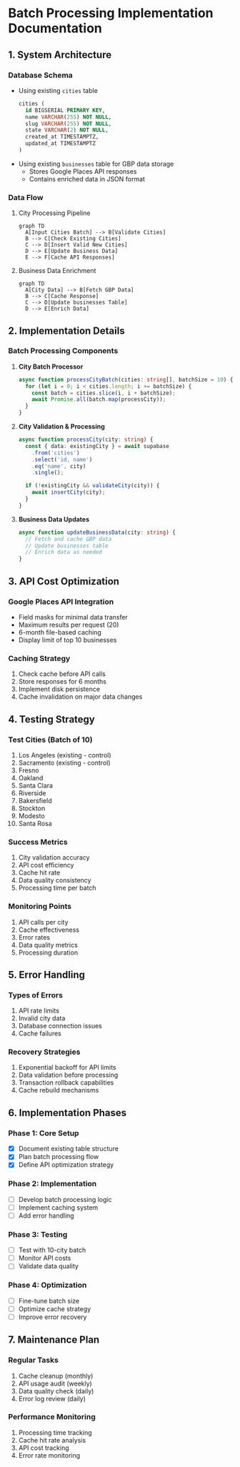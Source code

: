 # Batch Processing Implementation Documentation

## 1. System Architecture

### Database Schema
- Using existing `cities` table
  ```sql
  cities (
    id BIGSERIAL PRIMARY KEY,
    name VARCHAR(255) NOT NULL,
    slug VARCHAR(255) NOT NULL,
    state VARCHAR(2) NOT NULL,
    created_at TIMESTAMPTZ,
    updated_at TIMESTAMPTZ
  )
  ```
- Using existing `businesses` table for GBP data storage
  - Stores Google Places API responses
  - Contains enriched data in JSON format

### Data Flow
1. City Processing Pipeline
   ```mermaid
   graph TD
     A[Input Cities Batch] --> B[Validate Cities]
     B --> C[Check Existing Cities]
     C --> D[Insert Valid New Cities]
     D --> E[Update Business Data]
     E --> F[Cache API Responses]
   ```

2. Business Data Enrichment
   ```mermaid
   graph TD
     A[City Data] --> B[Fetch GBP Data]
     B --> C[Cache Response]
     C --> D[Update businesses Table]
     D --> E[Enrich Data]
   ```

## 2. Implementation Details

### Batch Processing Components

1. **City Batch Processor**
   ```typescript
   async function processCityBatch(cities: string[], batchSize = 10) {
     for (let i = 0; i < cities.length; i += batchSize) {
       const batch = cities.slice(i, i + batchSize);
       await Promise.all(batch.map(processCity));
     }
   }
   ```

2. **City Validation & Processing**
   ```typescript
   async function processCity(city: string) {
     const { data: existingCity } = await supabase
       .from('cities')
       .select('id, name')
       .eq('name', city)
       .single();

     if (!existingCity && validateCity(city)) {
       await insertCity(city);
     }
   }
   ```

3. **Business Data Updates**
   ```typescript
   async function updateBusinessData(city: string) {
     // Fetch and cache GBP data
     // Update businesses table
     // Enrich data as needed
   }
   ```

## 3. API Cost Optimization

### Google Places API Integration
- Field masks for minimal data transfer
- Maximum results per request (20)
- 6-month file-based caching
- Display limit of top 10 businesses

### Caching Strategy
1. Check cache before API calls
2. Store responses for 6 months
3. Implement disk persistence
4. Cache invalidation on major data changes

## 4. Testing Strategy

### Test Cities (Batch of 10)
1. Los Angeles (existing - control)
2. Sacramento (existing - control)
3. Fresno
4. Oakland
5. Santa Clara
6. Riverside
7. Bakersfield
8. Stockton
9. Modesto
10. Santa Rosa

### Success Metrics
1. City validation accuracy
2. API cost efficiency
3. Cache hit rate
4. Data quality consistency
5. Processing time per batch

### Monitoring Points
1. API calls per city
2. Cache effectiveness
3. Error rates
4. Data quality metrics
5. Processing duration

## 5. Error Handling

### Types of Errors
1. API rate limits
2. Invalid city data
3. Database connection issues
4. Cache failures

### Recovery Strategies
1. Exponential backoff for API limits
2. Data validation before processing
3. Transaction rollback capabilities
4. Cache rebuild mechanisms

## 6. Implementation Phases

### Phase 1: Core Setup
- [x] Document existing table structure
- [x] Plan batch processing flow
- [x] Define API optimization strategy

### Phase 2: Implementation
- [ ] Develop batch processing logic
- [ ] Implement caching system
- [ ] Add error handling

### Phase 3: Testing
- [ ] Test with 10-city batch
- [ ] Monitor API costs
- [ ] Validate data quality

### Phase 4: Optimization
- [ ] Fine-tune batch size
- [ ] Optimize cache strategy
- [ ] Improve error recovery

## 7. Maintenance Plan

### Regular Tasks
1. Cache cleanup (monthly)
2. API usage audit (weekly)
3. Data quality check (daily)
4. Error log review (daily)

### Performance Monitoring
1. Processing time tracking
2. Cache hit rate analysis
3. API cost tracking
4. Error rate monitoring
